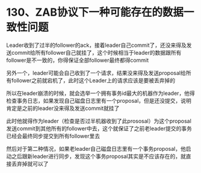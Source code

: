 # 130、ZAB协议下一种可能存在的数据一致性问题
Leader收到了过半的follower的ack，接着leader自己commit了，还没来得及发送commit给所有follower自己就挂了，这个时候相当于leader的数据跟所有follower是不一致的，你得保证全部follower最终都得commit

 

另外一个，leader可能会自己收到了一个请求，结果没来得及发送proposal给所有follower之前就宕机了，此时这个Leader上的请求应该是要被丢弃掉的

 

所以在leader崩溃的时候，就会选举一个拥有事务id最大的机器作为leader，他得检查事务日志，如果发现自己磁盘日志里有一个proposal，但是还没提交，说明肯定是之前的leader没来得及发送commit就挂了

 

此时他就得作为leader（检查是否过半机器收到了此prososal）为这个proposal发送commit到其他所有的follower中去，这个就保证了之前老leader提交的事务已经会最终同步提交到所有follower里去

 

然后对于第二种情况，如果老leader自己磁盘日志里有一个事务proposal，他启动之后跟新leader进行同步，发现这个事务proposal其实是不应该存在的，就直接丢弃掉就可以了
